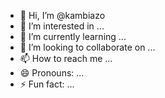 - 👋 Hi, I’m @kambiazo
- 👀 I’m interested in ...
- 🌱 I’m currently learning ...
- 💞️ I’m looking to collaborate on ...
- 📫 How to reach me ...
- 😄 Pronouns: ...
- ⚡ Fun fact: ...

<!---
kambiazo/kambiazo is a ✨ special ✨ repository because its `README.md` (this file) appears on your GitHub profile.
You can click the Preview link to take a look at your changes.
--->
